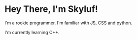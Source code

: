 # Hey There, I'm Skyluf!

I'm a rookie programmer. 
I'm familiar with JS, CSS and python. 

I'm currently learning C++.




